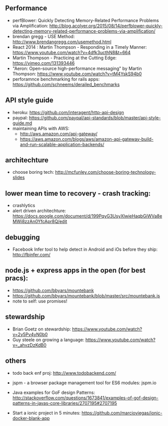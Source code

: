 

## Performance
- perfBlower: Quickly Detecting Memory-Related Performance Problems via Amplification:
http://blog.acolyer.org/2015/08/14/perfblower-quickly-detecting-memory-related-performance-problems-via-amplification/
- brendan gregg - USE Method:
http://www.brendangregg.com/usemethod.html
- React 2014 : Martin Thompson - Responding in a Timely Manner:
https://www.youtube.com/watch?v=4dfk3ucthN8&t=664
- Martin Thompson - Practicing at the Cutting Edge:
https://vimeo.com/131393446
- "Aeron: Open-source high-performance messaging" by Martin Thompson:
https://www.youtube.com/watch?v=tM4YskS94b0
- perforamnce benchmarking for rails apps:
https://github.com/schneems/derailed_benchmarks

## API style guide
- heroku: https://github.com/interagent/http-api-design
- paypal: https://github.com/paypal/api-standards/blob/master/api-style-guide.md
- maintaining APIs with AWS:
  - http://aws.amazon.com/api-gateway/
  - https://aws.amazon.com/blogs/aws/amazon-api-gateway-build-and-run-scalable-application-backends/

## architechture
- choose boring tech: http://mcfunley.com/choose-boring-technology-slides

## lower mean time to recovery - crash tracking:
- crashlytics
- alert driven architechture: https://docs.google.com/document/d/199PqyG3UsyXlwieHaqbGiWVa8eMWi8zzAn0YfcApr8Q/edit

## debugging
- Facebook Infer tool to help detect in Android and iOs before they ship: http://fbinfer.com/

## node.js + express apps in the open (for best pracs):
- https://github.com/bbyars/mountebank
- https://github.com/bbyars/mountebank/blob/master/src/mountebank.js
- note to self: use promises!


## stewardship
- Brian Goetz on stewardship: https://www.youtube.com/watch?v=2y5Pv4yN0b0
- Guy steele on growing a language:
https://www.youtube.com/watch?v=_ahvzDzKdB0

## others
- todo back enf proj: http://www.todobackend.com/



- jspm - a browser package management tool for ES6 modules: jspm.io

- Java examples for GoF design Patterns: http://stackoverflow.com/questions/1673841/examples-of-gof-design-patterns-in-javas-core-libraries/2707195#2707195

- Start a ionic project in 5 minutes:
https://github.com/marcioviegas/ionic-docker-blank-app
